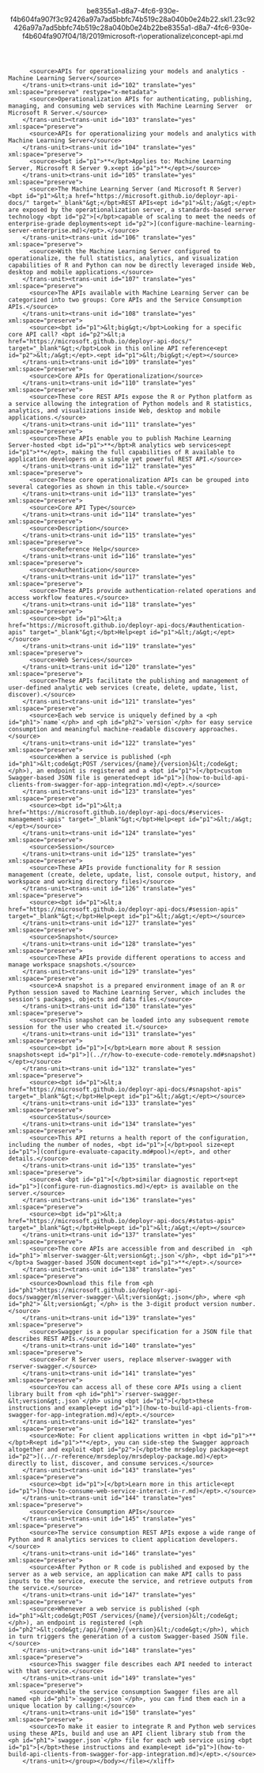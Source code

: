 <?xml version="1.0"?><xliff version="1.2" xmlns="urn:oasis:names:tc:xliff:document:1.2" xmlns:xsi="http://www.w3.org/2001/XMLSchema-instance" xsi:schemaLocation="urn:oasis:names:tc:xliff:document:1.2 xliff-core-1.2-transitional.xsd"><file datatype="xml" original="concept-api.md" source-language="en-US" target-language="en-US"><header><tool tool-id="mdxliff" tool-name="mdxliff" tool-version="1.0-d1654b2" tool-company="Microsoft" /><xliffext:skl_file_name xmlns:xliffext="urn:microsoft:content:schema:xliffextensions">be8355a1-d8a7-4fc6-930e-f4b604fa907f3c92426a97a7ad5bbfc74b519c28a040b0e24b22.skl</xliffext:skl_file_name><xliffext:version xmlns:xliffext="urn:microsoft:content:schema:xliffextensions">1.2</xliffext:version><xliffext:ms.openlocfilehash xmlns:xliffext="urn:microsoft:content:schema:xliffextensions">3c92426a97a7ad5bbfc74b519c28a040b0e24b22</xliffext:ms.openlocfilehash><xliffext:ms.sourcegitcommit xmlns:xliffext="urn:microsoft:content:schema:xliffextensions">be8355a1-d8a7-4fc6-930e-f4b604fa907f</xliffext:ms.sourcegitcommit><xliffext:ms.lasthandoff xmlns:xliffext="urn:microsoft:content:schema:xliffextensions">04/18/2019</xliffext:ms.lasthandoff><xliffext:ms.openlocfilepath xmlns:xliffext="urn:microsoft:content:schema:xliffextensions">microsoft-r\operationalize\concept-api.md</xliffext:ms.openlocfilepath></header><body><group id="content" extype="content"><trans-unit id="101" translate="yes" xml:space="preserve" restype="x-metadata">
          <source>APIs for operationalizing your models and analytics - Machine Learning Server</source>
        </trans-unit><trans-unit id="102" translate="yes" xml:space="preserve" restype="x-metadata">
          <source>Operationalization APIs for authenticating, publishing, managing, and consuming web services with Machine Learning Server  or Microsoft R Server.</source>
        </trans-unit><trans-unit id="103" translate="yes" xml:space="preserve">
          <source>APIs for operationalizing your models and analytics with Machine Learning Server</source>
        </trans-unit><trans-unit id="104" translate="yes" xml:space="preserve">
          <source><bpt id="p1">**</bpt>Applies to: Machine Learning Server, Microsoft R Server 9.x<ept id="p1">**</ept></source>
        </trans-unit><trans-unit id="105" translate="yes" xml:space="preserve">
          <source>The Machine Learning Server (and Microsoft R Server) <bpt id="p1">&lt;a href="https://microsoft.github.io/deployr-api-docs/" target="_blank"&gt;</bpt>REST APIs<ept id="p1">&lt;/a&gt;</ept> are exposed by the operationalization server, a standards-based server technology <bpt id="p2">[</bpt>capable of scaling to meet the needs of enterprise-grade deployments<ept id="p2">](configure-machine-learning-server-enterprise.md)</ept>.</source>
        </trans-unit><trans-unit id="106" translate="yes" xml:space="preserve">
          <source>With the Machine Learning Server configured to operationalize, the full statistics, analytics, and visualization capabilities of R and Python can now be directly leveraged inside Web, desktop and mobile applications.</source>
        </trans-unit><trans-unit id="107" translate="yes" xml:space="preserve">
          <source>The APIs available with Machine Learning Server can be categorized into two groups: Core APIs and the Service Consumption APIs.</source>
        </trans-unit><trans-unit id="108" translate="yes" xml:space="preserve">
          <source><bpt id="p1">&lt;big&gt;</bpt>Looking for a specific core API call? <bpt id="p2">&lt;a href="https://microsoft.github.io/deployr-api-docs/" target="_blank"&gt;</bpt>Look in this online API reference<ept id="p2">&lt;/a&gt;</ept>.<ept id="p1">&lt;/big&gt;</ept></source>
        </trans-unit><trans-unit id="109" translate="yes" xml:space="preserve">
          <source>Core APIs for Operationalization</source>
        </trans-unit><trans-unit id="110" translate="yes" xml:space="preserve">
          <source>These core REST APIs expose the R or Python platform as a service allowing the integration of Python models and R statistics, analytics, and visualizations inside Web, desktop and mobile applications.</source>
        </trans-unit><trans-unit id="111" translate="yes" xml:space="preserve">
          <source>These APIs enable you to publish Machine Learning Server-hosted <bpt id="p1">**</bpt>R analytics web services<ept id="p1">**</ept>, making the full capabilities of R available to application developers on a simple yet powerful REST API.</source>
        </trans-unit><trans-unit id="112" translate="yes" xml:space="preserve">
          <source>These core operationalization APIs can be grouped into several categories as shown in this table.</source>
        </trans-unit><trans-unit id="113" translate="yes" xml:space="preserve">
          <source>Core API Type</source>
        </trans-unit><trans-unit id="114" translate="yes" xml:space="preserve">
          <source>Description</source>
        </trans-unit><trans-unit id="115" translate="yes" xml:space="preserve">
          <source>Reference Help</source>
        </trans-unit><trans-unit id="116" translate="yes" xml:space="preserve">
          <source>Authentication</source>
        </trans-unit><trans-unit id="117" translate="yes" xml:space="preserve">
          <source>These APIs provide authentication-related operations and access workflow features.</source>
        </trans-unit><trans-unit id="118" translate="yes" xml:space="preserve">
          <source><bpt id="p1">&lt;a href="https://microsoft.github.io/deployr-api-docs/#authentication-apis" target="_blank"&gt;</bpt>Help<ept id="p1">&lt;/a&gt;</ept></source>
        </trans-unit><trans-unit id="119" translate="yes" xml:space="preserve">
          <source>Web Services</source>
        </trans-unit><trans-unit id="120" translate="yes" xml:space="preserve">
          <source>These APIs facilitate the publishing and management of user-defined analytic web services (create, delete, update, list, discover).</source>
        </trans-unit><trans-unit id="121" translate="yes" xml:space="preserve">
          <source>Each web service is uniquely defined by a <ph id="ph1">`name`</ph> and <ph id="ph2">`version`</ph> for easy service consumption and meaningful machine-readable discovery approaches.</source>
        </trans-unit><trans-unit id="122" translate="yes" xml:space="preserve">
          <source>When a service is published (<ph id="ph1">&lt;code&gt;POST /services/{name}/{version}&lt;/code&gt;</ph>), an endpoint is registered and a <bpt id="p1">[</bpt>custom Swagger-based JSON file is generated<ept id="p1">](how-to-build-api-clients-from-swagger-for-app-integration.md)</ept>.</source>
        </trans-unit><trans-unit id="123" translate="yes" xml:space="preserve">
          <source><bpt id="p1">&lt;a href="https://microsoft.github.io/deployr-api-docs/#services-management-apis" target="_blank"&gt;</bpt>Help<ept id="p1">&lt;/a&gt;</ept></source>
        </trans-unit><trans-unit id="124" translate="yes" xml:space="preserve">
          <source>Session</source>
        </trans-unit><trans-unit id="125" translate="yes" xml:space="preserve">
          <source>These APIs provide functionality for R session management (create, delete, update, list, console output, history, and workspace and working directory files)</source>
        </trans-unit><trans-unit id="126" translate="yes" xml:space="preserve">
          <source><bpt id="p1">&lt;a href="https://microsoft.github.io/deployr-api-docs/#session-apis" target="_blank"&gt;</bpt>Help<ept id="p1">&lt;/a&gt;</ept></source>
        </trans-unit><trans-unit id="127" translate="yes" xml:space="preserve">
          <source>Snapshot</source>
        </trans-unit><trans-unit id="128" translate="yes" xml:space="preserve">
          <source>These APIs provide different operations to access and manage workspace snapshots.</source>
        </trans-unit><trans-unit id="129" translate="yes" xml:space="preserve">
          <source>A snapshot is a prepared environment image of an R or Python session saved to Machine Learning Server, which includes the session's packages, objects and data files.</source>
        </trans-unit><trans-unit id="130" translate="yes" xml:space="preserve">
          <source>This snapshot can be loaded into any subsequent remote session for the user who created it.</source>
        </trans-unit><trans-unit id="131" translate="yes" xml:space="preserve">
          <source><bpt id="p1">[</bpt>Learn more about R session snapshots<ept id="p1">](../r/how-to-execute-code-remotely.md#snapshot)</ept></source>
        </trans-unit><trans-unit id="132" translate="yes" xml:space="preserve">
          <source><bpt id="p1">&lt;a href="https://microsoft.github.io/deployr-api-docs/#snapshot-apis" target="_blank"&gt;</bpt>Help<ept id="p1">&lt;/a&gt;</ept></source>
        </trans-unit><trans-unit id="133" translate="yes" xml:space="preserve">
          <source>Status</source>
        </trans-unit><trans-unit id="134" translate="yes" xml:space="preserve">
          <source>This API returns a health report of the configuration, including the number of nodes, <bpt id="p1">[</bpt>pool size<ept id="p1">](configure-evaluate-capacity.md#pool)</ept>, and other details.</source>
        </trans-unit><trans-unit id="135" translate="yes" xml:space="preserve">
          <source>A <bpt id="p1">[</bpt>similar diagnostic report<ept id="p1">](configure-run-diagnostics.md)</ept> is available on the server.</source>
        </trans-unit><trans-unit id="136" translate="yes" xml:space="preserve">
          <source><bpt id="p1">&lt;a href="https://microsoft.github.io/deployr-api-docs/#status-apis" target="_blank"&gt;</bpt>Help<ept id="p1">&lt;/a&gt;</ept></source>
        </trans-unit><trans-unit id="137" translate="yes" xml:space="preserve">
          <source>The core APIs are accessible from and described in  <ph id="ph1">`mlserver-swagger-&lt;version&gt;.json`</ph>, <bpt id="p1">**</bpt>a Swagger-based JSON document<ept id="p1">**</ept>.</source>
        </trans-unit><trans-unit id="138" translate="yes" xml:space="preserve">
          <source>Download this file from <ph id="ph1">https://microsoft.github.io/deployr-api-docs/swagger/mlserver-swagger-\&lt;version&gt;.json</ph>, where <ph id="ph2">`&lt;version&gt;`</ph> is the 3-digit product version number.</source>
        </trans-unit><trans-unit id="139" translate="yes" xml:space="preserve">
          <source>Swagger is a popular specification for a JSON file that describes REST APIs.</source>
        </trans-unit><trans-unit id="140" translate="yes" xml:space="preserve">
          <source>For R Server users, replace mlserver-swagger with rserver-swagger.</source>
        </trans-unit><trans-unit id="141" translate="yes" xml:space="preserve">
          <source>You can access all of these core APIs using a client library built from <ph id="ph1">`rserver-swagger-&lt;version&gt;.json`</ph> using <bpt id="p1">[</bpt>these instructions and example<ept id="p1">](how-to-build-api-clients-from-swagger-for-app-integration.md)</ept>.</source>
        </trans-unit><trans-unit id="142" translate="yes" xml:space="preserve">
          <source>Note: For client applications written in <bpt id="p1">**</bpt>R<ept id="p1">**</ept>, you can side-step the Swagger approach altogether and exploit <bpt id="p2">[</bpt>the mrsdeploy package<ept id="p2">](../r-reference/mrsdeploy/mrsdeploy-package.md)</ept> directly to list, discover, and consume services.</source>
        </trans-unit><trans-unit id="143" translate="yes" xml:space="preserve">
          <source><bpt id="p1">[</bpt>Learn more in this article<ept id="p1">](how-to-consume-web-service-interact-in-r.md)</ept>.</source>
        </trans-unit><trans-unit id="144" translate="yes" xml:space="preserve">
          <source>Service Consumption APIs</source>
        </trans-unit><trans-unit id="145" translate="yes" xml:space="preserve">
          <source>The service consumption REST APIs expose a wide range of Python and R analytics services to client application developers.</source>
        </trans-unit><trans-unit id="146" translate="yes" xml:space="preserve">
          <source>After Python or R code is published and exposed by the server as a web service, an application can make API calls to pass inputs to the service, execute the service, and retrieve outputs from the service.</source>
        </trans-unit><trans-unit id="147" translate="yes" xml:space="preserve">
          <source>Whenever a web service is published (<ph id="ph1">&lt;code&gt;POST /services/{name}/{version}&lt;/code&gt;</ph>), an endpoint is registered (<ph id="ph2">&lt;code&gt;/api/{name}/{version}&lt;/code&gt;</ph>), which in turn triggers the generation of a custom Swagger-based JSON file.</source>
        </trans-unit><trans-unit id="148" translate="yes" xml:space="preserve">
          <source>This swagger file describes each API needed to interact with that service.</source>
        </trans-unit><trans-unit id="149" translate="yes" xml:space="preserve">
          <source>While the service consumption Swagger files are all named <ph id="ph1">`swagger.json`</ph>, you can find them each in a unique location by calling:</source>
        </trans-unit><trans-unit id="150" translate="yes" xml:space="preserve">
          <source>To make it easier to integrate R and Python web services using these APIs, build and use an API client library stub from the <ph id="ph1">`swagger.json`</ph> file for each web service using <bpt id="p1">[</bpt>these instructions and example<ept id="p1">](how-to-build-api-clients-from-swagger-for-app-integration.md)</ept>.</source>
        </trans-unit></group></body></file></xliff>